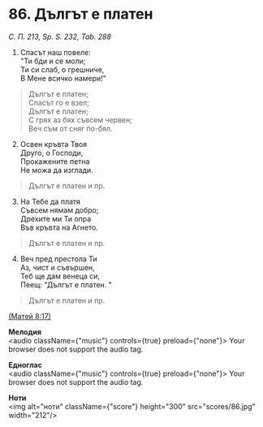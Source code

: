 # 86. Дългът е платен  

*С. П. 213, Sp. S. 232, Tab. 288*  

1. Спасът наш повеле:  
"Ти бди и се моли;  
Ти си слаб, о грешниче,  
В Мене всичко намери!"  

> Дългът е платен;  
> Спасът го е взел;  
> Дългът е платен;  
> С грях аз бях съвсем червен;  
> Веч съм от сняг по-бял.  

2. Освен кръвта Твоя  
Друго, о Господи,  
Прокажените петна  
Не можа да изглади.  

> Дългът е платен и пр.  

3. На Тебе да платя  
Съвсем нямам добро;  
Дрехите ми Ти опра  
Във кръвта на Агнето.  

> Дългът е платен и пр.  

4. Веч пред престола Ти  
Аз, чист и съвършен,  
Теб ще дам венеца си,  
Пеещ: "Дългът е платен. "  

> Дългът е платен и пр.  

[(Матей 8:17)](http://biblia.bg/index.php?k=40&g=8&s=17)  

__Мелодия__  
<audio className={"music"} controls={true} preload={"none"}><source src="mp3/86.mp3" type="audio/mpeg"/>
Your browser does not support the audio tag.
</audio>  

__Едноглас__  
<audio className={"music"} controls={true} preload={"none"}><source src="transp/86.mp3" type="audio/mpeg"/>
Your browser does not support the audio tag.
</audio>  

__Ноти__  
<img alt="ноти" className={"score"} height="300" src="scores/86.jpg" width="212"/>

